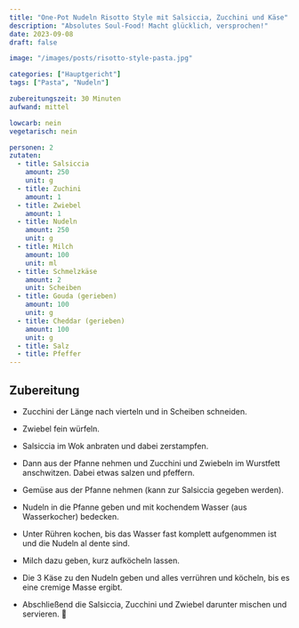 ```yaml
---
title: "One-Pot Nudeln Risotto Style mit Salsiccia, Zucchini und Käse"
description: "Absolutes Soul-Food! Macht glücklich, versprochen!"
date: 2023-09-08
draft: false

image: "/images/posts/risotto-style-pasta.jpg"

categories: ["Hauptgericht"]
tags: ["Pasta", "Nudeln"]

zubereitungszeit: 30 Minuten
aufwand: mittel

lowcarb: nein
vegetarisch: nein

personen: 2
zutaten:
  - title: Salsiccia
    amount: 250
    unit: g
  - title: Zuchini
    amount: 1
  - title: Zwiebel
    amount: 1
  - title: Nudeln
    amount: 250
    unit: g
  - title: Milch
    amount: 100
    unit: ml
  - title: Schmelzkäse
    amount: 2
    unit: Scheiben
  - title: Gouda (gerieben)
    amount: 100
    unit: g
  - title: Cheddar (gerieben)
    amount: 100
    unit: g
  - title: Salz
  - title: Pfeffer
---
```


## Zubereitung

- Zucchini der Länge nach vierteln und in Scheiben schneiden.

- Zwiebel fein würfeln.

- Salsiccia im Wok anbraten und dabei zerstampfen.

- Dann aus der Pfanne nehmen und Zucchini und Zwiebeln im Wurstfett anschwitzen. Dabei etwas salzen und pfeffern.

- Gemüse aus der Pfanne nehmen (kann zur Salsiccia gegeben werden).

- Nudeln in die Pfanne geben und mit kochendem Wasser (aus Wasserkocher) bedecken.

- Unter Rühren kochen, bis das Wasser fast komplett aufgenommen ist und die Nudeln al dente sind.

- Milch dazu geben, kurz aufköcheln lassen.

- Die 3 Käse zu den Nudeln geben und alles verrühren und köcheln, bis es eine cremige Masse ergibt.

- Abschließend die Salsiccia, Zucchini und Zwiebel darunter mischen und servieren. 🙂
